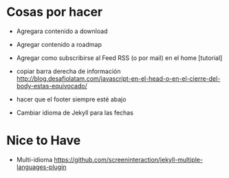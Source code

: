 # Cosas por hacer

* Agregara contenido a download
* Agregar contenido a roadmap
* Agregar como subscribirse al Feed RSS (o por mail) en el home [tutorial]

* copiar barra derecha de información http://blog.desafiolatam.com/javascript-en-el-head-o-en-el-cierre-del-body-estas-equivocado/
* hacer que el footer siempre esté abajo
* Cambiar idioma de Jekyll para las fechas


# Nice to Have

* Multi-idioma https://github.com/screeninteraction/jekyll-multiple-languages-plugin
